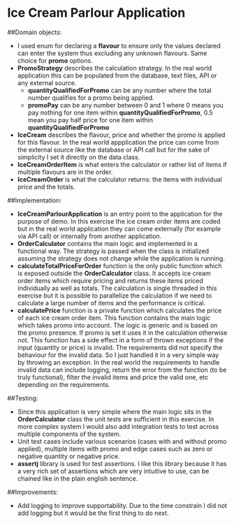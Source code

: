 # Ice Cream Parlour Application

##Domain objects:
  * I used enum for declaring a **flavour** to ensure only the values declared can enter the system thus excluding any unknown flavours. Same choice for **promo** options.
  * **PromoStrategy** describes the calculation strategy. In the real world application this can be populated from the database, text files, API or any external source. 
    * **quantityQualifiedForPromo** can be any number where the total number qualifies for a promo being applied.
    * **promoPay** can be any number between 0 and 1 where 0 means you pay nothing for one item within **quantityQualifiedForPromo**, 0.5 mean you pay half price for one item within **quantityQualifiedForPromo**
  * **IceCream** describes the flavour, price and whether the promo is applied for this flavour. In the real world appplication the price can come from the external source like the database or API call but for the sake of simplicity I set it directly on the data class.
  * **IceCreamOrderItem** is what enters the calculator or rather list of items if multiple flavours are in the order.
  * **IceCreamOrder** is what the calculator returns: the items with individual price and the totals.


##Implementation:
  * **IceCreamParlourApplication** is an entry point to the application for the purpose of demo. In this exercise the ice cream order items are coded but in the real world application they can come externally (for example via API call) or internally from another application.
  * **OrderCalculator** contains the main logic and implemented in a functional way. The strategy is passed when the class is initialized assuming the strategy does not change while the application is running.
  * **calculateTotalPriceForOrder** function is the only public function which is exposed outside the **OrderCalculator** class. It accepts ice cream order items which require pricing and returns these items priced individually as well as totals. The calculation is single threaded in this exercise but it is possible to parallelize the calculation if we need to calculate a large number of items and the performance is critical.  
  * **calculatePrice** function is a private function which calculates the price of each ice cream order item. This function contains the main logic which takes promo into account. The logic is generic and is based on the promo presence. If promo is set it uses it in the calculation otherwise not. This function has a side effect in a form of thrown exceptions if the input (quantity or price) is invalid. The requirements did not specify the behaviour for the invalid data. So I just handled it in a very simple way by throwing an exception. In the real world the requirements to handle invalid data can include logging, return the error from the function (to be truly functional), filter the invalid items and price the valid one, etc depending on the requirements.


##Testing:
  * Since this application is very simple where the main logic sits in the **OrderCalculator** class the unit tests are sufficient in this exercise. In more complex system I would also add integration tests to test across multiple components of the system.
  * Unit test cases include various scenarios (cases with and without promo applied), multiple items with promo and edge cases such as zero or negative quantity or negative price.
  * **assertj** library is used for test assertions. I like this library because it has a very rich set of assertions which are very intuitive to use, can be chained like in the plain english sentence. 


##Improvements:
  * Add logging to improve supportability. Due to the time constrain I did not add logging but it would be the first thing to do next.